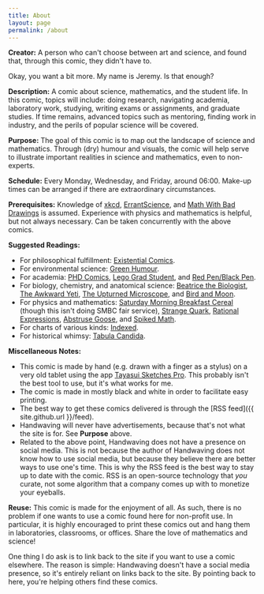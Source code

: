```yaml
---
title: About
layout: page
permalink: /about
---
```


**Creator:** A person who can't choose between art and science, and found that, through this comic, they didn't have to.

Okay, you want a bit more. My name is Jeremy. Is that enough?

**Description:** A comic about science, mathematics, and the student life. In this comic, topics will include: doing research, navigating academia, laboratory work, studying, writing exams or assignments, and graduate studies. If time remains, advanced topics such as mentoring, finding work in industry, and the perils of popular science will be covered.

**Purpose:** The goal of this comic is to map out the landscape of science and mathematics. Through (dry) humour and visuals, the comic will help serve to illustrate important realities in science and mathematics, even to non-experts.

**Schedule:** Every Monday, Wednesday, and Friday, around 06:00. Make-up times can be arranged if there are extraordinary circumstances.

**Prerequisites:** Knowledge of [xkcd](https://www.xkcd.com), [ErrantScience](https://www.errantscience.com), and [Math With Bad Drawings](https://www.mathwithbaddrawings.com) is assumed. Experience with physics and mathematics is helpful, but not always necessary. Can be taken concurrently with the above comics.

**Suggested Readings:**
  - For philosophical fulfillment: [Existential Comics](https://www.existentialcomics.com).
  - For environmental science: [Green Humour](http://www.greenhumour.com).
  - For academia: [PHD Comics](http://phdcomics.com), [Lego Grad Student](https://legogradstudent.tumblr.com), and [Red Pen/Black Pen](https://redpenblackpen.tumblr.com).
  - For biology, chemistry, and anatomical science: [Beatrice the Biologist](http://www.beatricebiologist.com), [The Awkward Yeti](http://theawkwardyeti.com), [The Upturned Microscope](https://theupturnedmicroscope.com), and [Bird and Moon](http://www.birdandmoon.com).
  - For physics and mathematics: [Saturday Morning Breakfast Cereal](https://www.smbc-comics.com) (though this isn't doing SMBC fair service), 
 [Strange Quark](https://sqcomic.com), [Rational Expressions](https://blueshirtkhakipants.com), [Abstruse Goose](abstrusegoose.com), and [Spiked Math](http://spikedmath.com).
  - For charts of various kinds: [Indexed](http://thisisindexed.com).
  - For historical whimsy: [Tabula Candida](https://tabulacandida.wordpress.com).


**Miscellaneous Notes:**
  - This comic is made by hand (e.g. drawn with a finger as a stylus) on a very old tablet using the app [Tayasui Sketches Pro](http://tayasui.com/sketches/). This probably isn't the best tool to use, but it's what works for me.
  - The comic is made in mostly black and white in order to facilitate easy printing.
  - The best way to get these comics delivered is through the [RSS feed]({{ site.github.url }}/feed).
  - Handwaving will never have advertisements, because that's not what the site is for. See **Purpose** above.
  - Related to the above point, Handwaving does not have a presence on social media. This is not because the author of Handwaving does not know how to use social media, but because they believe there are better ways to use one's time. This is why the RSS feed is the best way to stay up to date with the comic. RSS is an open-source technology that *you* curate, not some algorithm that a company comes up with to monetize your eyeballs.

**Reuse:** This comic is made for the enjoyment of all. As such, there is no problem if one wants to use a comic found here for non-profit use. In particular, it is highly encouraged to print these comics out and hang them in laboratories, classrooms, or offices. Share the love of mathematics and science!

One thing I do ask is to link back to the site if you want to use a comic elsewhere. The reason is simple: Handwaving doesn't have a social media presence, so it's entirely reliant on links back to the site. By pointing back to here, you're helping others find these comics.
